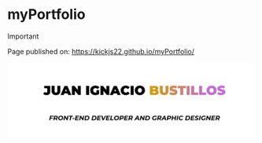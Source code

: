 <h1>myPortfolio</h1>

> [!IMPORTANT]  
> Page published on: https://kickjs22.github.io/myPortfolio/

<img src="./Screenshot from 2023-12-13 00-29-22.png" alt="Juan I Bustillos">

